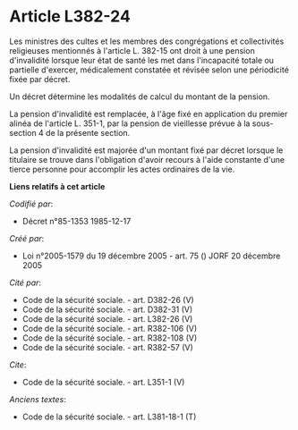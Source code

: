 # Article L382-24

Les ministres des cultes et les membres des congrégations et collectivités religieuses mentionnés à l'article L. 382-15 ont
droit à une pension d'invalidité lorsque leur état de santé les met dans l'incapacité totale ou partielle d'exercer,
médicalement constatée et révisée selon une périodicité fixée par décret. 

Un décret détermine les modalités de calcul du montant de la pension. 

La pension d'invalidité est remplacée, à l'âge fixé en application du premier alinéa de l'article L. 351-1, par la pension de
vieillesse prévue à la sous-section 4 de la présente section. 

La pension d'invalidité est majorée d'un montant fixé par décret lorsque le titulaire se trouve dans l'obligation d'avoir
recours à l'aide constante d'une tierce personne pour accomplir les actes ordinaires de la vie.

**Liens relatifs à cet article**

_Codifié par_:

  - Décret n°85-1353 1985-12-17

_Créé par_:

  - Loi n°2005-1579 du 19 décembre 2005 - art. 75 () JORF 20 décembre 2005

_Cité par_:

  - Code de la sécurité sociale. - art. D382-26 (V)
  - Code de la sécurité sociale. - art. D382-31 (V)
  - Code de la sécurité sociale. - art. L382-26 (V)
  - Code de la sécurité sociale. - art. R382-106 (V)
  - Code de la sécurité sociale. - art. R382-108 (V)
  - Code de la sécurité sociale. - art. R382-57 (V)

_Cite_:

  - Code de la sécurité sociale. - art. L351-1 (V)

_Anciens textes_:

  - Code de la sécurité sociale. - art. L381-18-1 (T)
